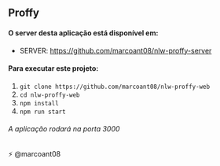 ## Proffy

#### O server desta aplicação está disponível em: 
 - SERVER: https://github.com/marcoant08/nlw-proffy-server

#### Para executar este projeto:
 1. `git clone https://github.com/marcoant08/nlw-proffy-web`
 2. `cd nlw-proffy-web`
 3. `npm install`
 4. `npm run start`
 
 ###### A aplicação rodará na porta 3000

⚡ @marcoant08
